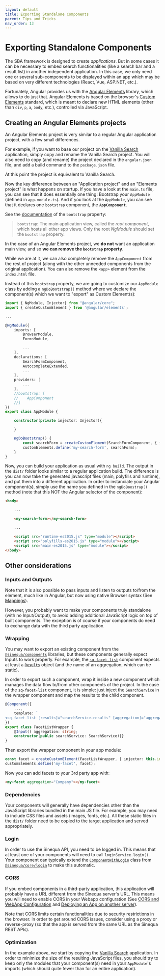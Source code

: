 ```yaml
---
layout: default
title: Exporting Standalone Components
parent: Tips and Tricks
nav_order: 13
---
```


# Exporting Standalone Components

The SBA framework is designed to create *applications*. But in some cases it can be necessary to embed search functionalities (like a search bar and a result list) in another independent application. In this case, we only need one or several sub-components to be displayed within an app which may be based on very different technologies (React, Vue, ASP.NET, etc.).

Fortunately, Angular provides us with the [Angular Elements](https://angular.io/guide/elements) library, which allows to do just that. Angular Elements is based on the browser's [Custom Elements](https://developer.mozilla.org/en-US/docs/Web/Web_Components/Using_custom_elements) standard, which is meant to declare new HTML elements (other than `div`, `p`, `a`, `body`, etc.), controlled via JavaScript.

## Creating an Angular Elements projects

An Angular Elements project is very similar to a regular Angular application project, with a few small differences.

For example, if you want to base our project on the [Vanilla Search]({{site.baseurl}}modules/vanilla-search/vanilla-search.html) application, simply copy and rename the Vanilla Search project. You will also need to copy (and rename) the project declared in the `angular.json` file, and add a build command to the `package.json` file.

At this point the project is equivalent to Vanilla Search.

Now the key difference between an "Application project" and an "Elements project" is what happens on startup. If you have a look at the `main.ts` file, you can see that it does essentially one thing: Bootstrap your `AppModule` (defined in `app.module.ts`). And if you look at the `AppModule`, you can see that it declares one `bootstrap` component, the **`AppComponent`**.

See the [documentation](https://angular.io/guide/architecture-modules#ngmodule-metadata) of the `bootstrap` property:

> `bootstrap`: The main application view, called the *root component*, which hosts all other app views. Only the root *NgModule* should set the `bootstrap` property.

In the case of an Angular Elements project, we **do not** want an application main view, and so **we can remove the `bootstrap` property**.

While we are at it, we can also completely remove the `AppComponent` from the rest of project (along with the other unneeded components from the original application). You can also remove the `<app>` element from the `index.html` file.

Instead of this `bootstrap` property, we are going to customize our `AppModule` class by adding a `ngDoBootstrap()` method where we declare the component(s) which we want to "export" as Custom Element(s):

```ts
import { NgModule, Injector} from "@angular/core";
import { createCustomElement } from '@angular/elements';

...

@NgModule({
    imports: [
        BrowserModule,
        FormsModule,

        ...
    ],
    declarations: [
        SearchFormComponent,
        AutocompleteExtended,
        ...
    ],
    providers: [
        ...
    ],
    //bootstrap: [
    //    AppComponent
    //]
})
export class AppModule {

    constructor(private injector: Injector){

    }

    ngDoBootstrap() {
        const searchForm = createCustomElement(SearchFormComponent, { injector: this.injector });
        customElements.define('my-search-form', searchForm);
    }
}
```

Now, you can build your application as usual with `ng build`. The output in the `dist/` folder looks similar to a regular application build. The difference is you can now take the generated javascript files (main, polyfills and runtime), and put them into a different application. In order to instanciate your Angular component(s), simply use the name you defined in the `ngDoBoostrap()` method (note that this NOT the Angular selector of the component):

```html
<body>

    ...

    <my-search-form></my-search-form>

    ...

    <script src="runtime-es2015.js" type="module"></script>
    <script src="polyfills-es2015.js" type="module"></script>
    <script src="main-es2015.js" type="module"></script>
</body>
```

## Other considerations

### Inputs and Outputs

Note that it is also possible to pass inputs and listen to outputs to/from the element, much like in Angular, but now using native Browser syntax (See [Mappings](https://angular.io/guide/elements#mapping)).

However, you probably want to make your components truly standalone (with no Input/Output), to avoid adding additional JavaScript logic on top of built components. The exception is of course if your components do need to exchange data with the third party application.

### Wrapping

You may want to export an existing component from the [`@sinequa/components`]({{site.baseurl}}modules/components/components.html) libraries, but these components generally expect Inputs to work properly. For example, the [`sq-facet-list`]({{site.baseurl}}components/components/BsFacetList.html) component expects at least a [`Results`]({{site.baseurl}}core/interfaces/Results.html) object (and the name of an aggregation, which can be static).

In order to export such a component, wrap it inside a new component which manages the data flow to/from other components of the project. In the case of the [`sq-facet-list`]({{site.baseurl}}components/components/BsFacetList.html) component, it is simple: just inject the [`SearchService`]({{site.baseurl}}components/injectables/SearchService.html) in the wrapper component and map the results to the child component.

```ts
@Component({
    ...,
    template: `
<sq-facet-list [results]="searchService.results" [aggregation]="aggregation"></sq-facet-list>`
})
export class FacetListWrapper {
    @Input() aggregation: string;
    constructor(public searchService: SearchService){}
}
```

Then export the wrapper component in your app module:

```ts
const facet = createCustomElement(FacetListWrapper, { injector: this.injector });
customElements.define('my-facet', facet);
```

Now you can add facets to your 3rd party app with:

```html
<my-facet aggregation="Company"></my-facet>
```

### Dependencies

Your components will generally have dependencies other than the JavaScript libraries bundled in the main JS file. For example, you may need to include CSS files and assets (images, fonts, etc.). All these static files in the `dist/` folder need to be copied to the target application and served appropriately.

### Login

In order to use the Sinequa API, you need to be logged in. This means that at least one of your components will need to call `loginService.login()`. Your component can typically extend the [`ComponentWithLogin`]({{site.baseurl}}core/classes/ComponentWithLogin.html) class from [`@sinequa/core/login`]({{site.baseurl}}modules/core/login.html) to make this automatic.

### CORS

If you embed components in a third-party application, this application will probably have a URL different from the Sinequa server's URL. This means you will need to enable CORS in your Webapp configuration (See [CORS and WebApp Configuration](https://sinequa.github.io/sba-angular/gettingstarted/server-setup.html#cors-and-webapp-configuration) and [Deploying an App on another server](https://sinequa.github.io/sba-angular/gettingstarted/dev-setup.html#deploying-an-app-on-another-server)).

Note that CORS limits certain functionalities due to security restrictions in the browser. In order to get around CORS issues, consider using a proxy or reverse-proxy (so that the app is served from the same URL as the Sinequa REST APIs).

### Optimization

In the example above, we start by copying the [Vanilla Search]({{site.baseurl}}modules/vanilla-search/vanilla-search.html) application. In order to minimize the size of the resulting JavaScript files, you should try to keep only the modules that your component(s) need in your `AppModule`'s imports (which should quite fewer than for an entire application).
